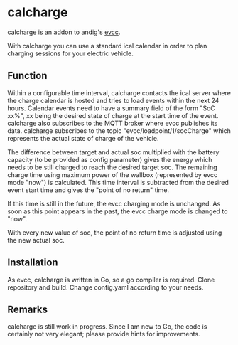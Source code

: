# calcharge

calcharge is an addon to andig's [evcc](https://github.com/andig/evcc).

With calcharge you can use a standard ical calendar in order to plan charging sessions for your electric vehicle.  

## Function   

Within a configurable time interval, calcharge contacts the ical server where the charge calendar is hosted and tries to load events within the next 24 hours. Calendar 
events need to have a summary field of the form "SoC xx%", xx being the desired state of charge at the start time of the event. calcharge also subscribes 
to the MQTT broker where evcc publishes its data. calcharge subscribes to the topic "evcc/loadpoint/1/socCharge" which represents the actual state of charge of the vehicle.  

The difference between target and actual soc multiplied with the battery capacity (to be provided as config parameter) gives the energy which needs to be
still charged to reach the desired target soc. The remaining charge time using maximum power of the wallbox (represented by evcc mode "now") is calculated. This time interval is subtracted
from the desired event start time and gives the "point of no return" time.  

If this time is still in the future, the evcc charging mode is unchanged. 
As soon as this point appears in the past, the evcc charge mode is changed to "now".  

With every new value of soc, the point of no return time is adjusted using the new actual soc.

## Installation
As evcc, calcharge is written in Go, so a go compiler is required. Clone repository and build. Change config.yaml according to your needs. 

## Remarks
calcharge is still work in progress. Since I am new to Go, the code is certainly not very elegant; please provide hints for improvements.
